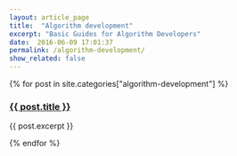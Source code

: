 ```yaml
---
layout: article_page
title:  "Algorithm development"
excerpt: "Basic Guides for Algorithm Developers"
date:  2016-06-09 17:01:37
permalink: /algorithm-development/
show_related: false
---
```


<div>
{% for post in site.categories["algorithm-development"] %}
  <div class="col-md-6 tutorials-brief">
    <h3><a href="{{ site.url }}{{ post.permalink }}">{{ post.title }}</a></h3>
    <p class="lg">{{ post.excerpt }}</p>
  </div>
{% endfor %}
</div>